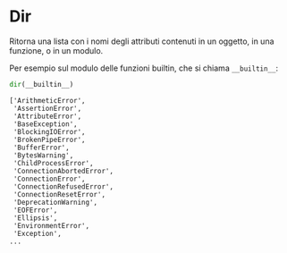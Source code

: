 # Dir

Ritorna una lista con i nomi degli attributi contenuti in un oggetto, in una funzione, o in un modulo.

Per esempio sul modulo delle funzioni builtin, che si chiama `__builtin__`:

```python
dir(__builtin__)
```

```
['ArithmeticError',
 'AssertionError',
 'AttributeError',
 'BaseException',
 'BlockingIOError',
 'BrokenPipeError',
 'BufferError',
 'BytesWarning',
 'ChildProcessError',
 'ConnectionAbortedError',
 'ConnectionError',
 'ConnectionRefusedError',
 'ConnectionResetError',
 'DeprecationWarning',
 'EOFError',
 'Ellipsis',
 'EnvironmentError',
 'Exception',
...
```